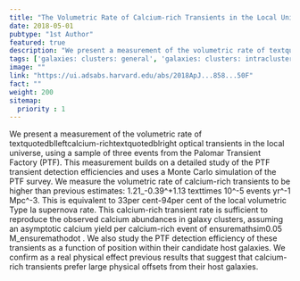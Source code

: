 ```yaml
---
title: "The Volumetric Rate of Calcium-rich Transients in the Local Universe"
date: 2018-05-01
pubtype: "1st Author"
featured: true
description: "We present a measurement of the volumetric rate of textquotedblleftcalcium-richtextquotedblright optical transients in the local universe, using a sample of three events from the Palomar Transient Factory (PTF). This measurement builds on a detailed study of the PTF transient detection efficiencies and uses a Monte Carlo simulation of the PTF survey. We measure the volumetric rate of calcium-rich transients to be higher than previous estimates: 1.21_-0.39^+1.13 texttimes 10^-5 events yr^-1 Mpc^-3. This is equivalent to 33per cent-94per cent of the local volumetric Type Ia supernova rate. This calcium-rich transient rate is sufficient to reproduce the observed calcium abundances in galaxy clusters, assuming an asymptotic calcium yield per calcium-rich event of ensuremathsim0.05 M_ensuremathodot . We also study the PTF detection efficiency of these transients as a function of position within their candidate host galaxies. We confirm as a real physical effect previous results that suggest that calcium-rich transients prefer large physical offsets from their host galaxies."
tags: ['galaxies: clusters: general', 'galaxies: clusters: intracluster medium', 'supernovae: general', 'Astrophysics - High Energy Astrophysical Phenomena']
image: ""
link: "https://ui.adsabs.harvard.edu/abs/2018ApJ...858...50F"
fact: ""
weight: 200
sitemap:
  priority : 1
---
```


We present a measurement of the volumetric rate of textquotedblleftcalcium-richtextquotedblright optical transients in the local universe, using a sample of three events from the Palomar Transient Factory (PTF). This measurement builds on a detailed study of the PTF transient detection efficiencies and uses a Monte Carlo simulation of the PTF survey. We measure the volumetric rate of calcium-rich transients to be higher than previous estimates: 1.21_-0.39^+1.13 texttimes 10^-5 events yr^-1 Mpc^-3. This is equivalent to 33per cent-94per cent of the local volumetric Type Ia supernova rate. This calcium-rich transient rate is sufficient to reproduce the observed calcium abundances in galaxy clusters, assuming an asymptotic calcium yield per calcium-rich event of ensuremathsim0.05 M_ensuremathodot . We also study the PTF detection efficiency of these transients as a function of position within their candidate host galaxies. We confirm as a real physical effect previous results that suggest that calcium-rich transients prefer large physical offsets from their host galaxies.
